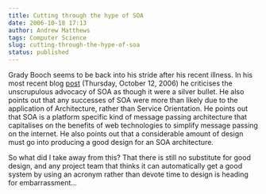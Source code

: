 ```yaml
---
title: Cutting through the hype of SOA
date: 2006-10-18 17:13
author: Andrew Matthews
tags: Computer Science
slug: cutting-through-the-hype-of-soa
status: published
---
```


Grady Booch seems to be back into his stride after his recent illness. In his most recent blog [post](http://www.booch.com/architecture/blog.jsp) (Thursday, October 12, 2006) he criticises the unscrupulous advocacy of SOA as though it were a silver bullet. He also points out that any successes of SOA were more than likely due to the application of Architecture, rather than Service Orientation. He points out that SOA is a platform specific kind of message passing architecture that capitalises on the benefits of web technologies to simplify message passing on the internet. He also points out that a considerable amount of design must go into producing a good design for an SOA architecture.

So what did I take away from this? That there is still no substitute for good design, and any project team that thinks it can automatically get a good system by using an acronym rather than devote time to design is heading for embarrassment...
